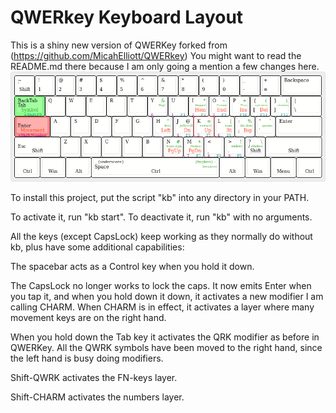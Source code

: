 # QWERkey Keyboard Layout

This is a shiny new version of QWERKey forked from (https://github.com/MicahElliott/QWERkey)
You might want to read the README.md there because I am only going a mention a few changes here.
![keymap diagram](https://github.com/jganong/QWERkey/blob/master/keyboard-layout.png)

To install this project, put the script "kb" into any directory in your PATH.

To activate it, run "kb start".  To deactivate it, run "kb" with no arguments.

All the keys (except CapsLock) keep working as they normally do without kb,
plus have some additional capabilities:

The spacebar acts as a Control key when you hold it down.

The CapsLock no longer works to lock the caps. It now emits Enter when you tap it, and when 
you hold down it down, it activates a new modifier I am calling CHARM.
When CHARM is in effect, it activates a layer where many movement keys are on the right hand.

When you hold down the Tab key it activates the QRK modifier as before in QWERKey.
All the QWRK symbols have been moved to the right hand, since the left hand is busy doing modifiers.

Shift-QWRK activates the FN-keys layer.

Shift-CHARM activates the numbers layer.

